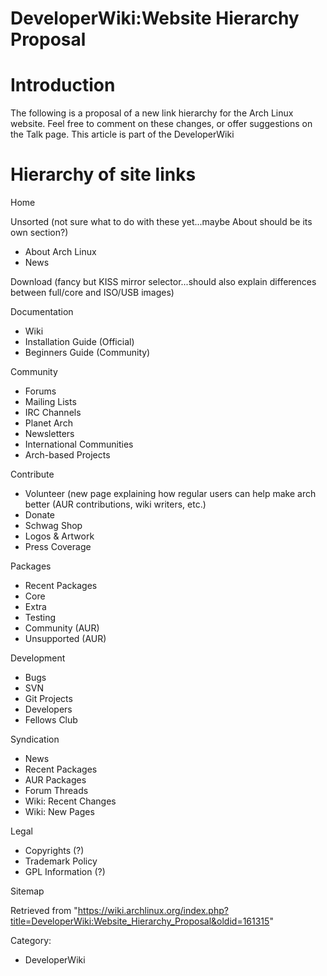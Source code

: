 DeveloperWiki:Website Hierarchy Proposal
========================================

Introduction
============

The following is a proposal of a new link hierarchy for the Arch Linux
website. Feel free to comment on these changes, or offer suggestions on
the Talk page. This article is part of the DeveloperWiki

Hierarchy of site links
=======================

Home

Unsorted (not sure what to do with these yet...maybe About should be its
own section?)

-   About Arch Linux
-   News

Download (fancy but KISS mirror selector...should also explain
differences between full/core and ISO/USB images)

Documentation

-   Wiki
-   Installation Guide (Official)
-   Beginners Guide (Community)

Community

-   Forums
-   Mailing Lists
-   IRC Channels
-   Planet Arch
-   Newsletters
-   International Communities
-   Arch-based Projects

Contribute

-   Volunteer (new page explaining how regular users can help make arch
    better (AUR contributions, wiki writers, etc.)
-   Donate
-   Schwag Shop
-   Logos & Artwork
-   Press Coverage

Packages

-   Recent Packages
-   Core
-   Extra
-   Testing
-   Community (AUR)
-   Unsupported (AUR)

Development

-   Bugs
-   SVN
-   Git Projects
-   Developers
-   Fellows Club

Syndication

-   News
-   Recent Packages
-   AUR Packages
-   Forum Threads
-   Wiki: Recent Changes
-   Wiki: New Pages

Legal

-   Copyrights (?)
-   Trademark Policy
-   GPL Information (?)

Sitemap

Retrieved from
"https://wiki.archlinux.org/index.php?title=DeveloperWiki:Website_Hierarchy_Proposal&oldid=161315"

Category:

-   DeveloperWiki
